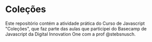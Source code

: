 # Coleções
Este repositório contém a atividade prática do Curso de Javascript "Coleções", que faz parte das aulas que participei do Basecamp de Javascript da Digital Innovation One com a prof @stebsnusch.
